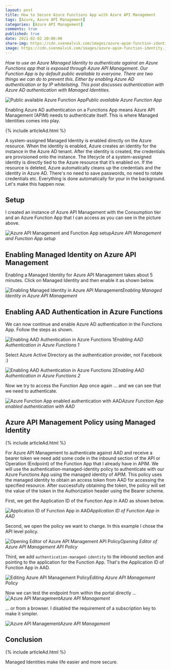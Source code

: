 ```yaml
---
layout: post
title: How to Secure Azure Functions App with Azure API Management
tags: [Azure, Azure API Management]
categories: [Azure API Management]
comments: true
published: true
date: 2021-02-02 20:00:00
share-img: https://cdn.svenmalvik.com/images/azure-apim-function-identity.jpg
image: https://cdn.svenmalvik.com/images/azure-apim-function-identity.jpg
---
```


*How to use an Azure Managed Identity to authenticate against an Azure Functions app that is exposed through Azure API Management. Our Function App is by default public available to everyone. There are two things we can do to prevent this. Either by enabling Azure AD authentication or by IP whitelisting. This post discusses authentication with Azure AD authentication with Managed Identities.*

![Public available Azure Function App](https://cdn.svenmalvik.com/images/azure-apim-function-identity-5.jpg)*Public available Azure Function App*

Enabling Azure AD authentication on a Functions App means Azure API Management (APIM) needs to authenticate itself. This is where Managed Identities comes into play.

{% include articleAd.html %}

A system-assigned Managed Identity is enabled directly on the Azure resource. When the identity is enabled, Azure creates an identity for the instance in the Azure AD tenant. After the identity is created, the credentials are provisioned onto the instance. The lifecycle of a system-assigned identity is directly tied to the Azure resource that it’s enabled on. If the resource is deleted, Azure automatically cleans up the credentials and the identity in Azure AD. There's no need to save passwords, no need to rotate credentials etc. Everything is done automatically for your in the background. Let's make this happen now.

## Setup

I created an instance of Azure API Management with the Consumption tier and an Azure Function App that I can access as you can see in the picture above.

![Azure API Management and Function App setup](https://cdn.svenmalvik.com/images/azure-apim-function-identity-0.jpg)*Azure API Management and Function App setup*

## Enabling Managed Identity on Azure API Management

Enabling a Managed Identity for Azure API Management takes about 5 minutes. Click on Managed Identity and then enable it as shown below.

![Enabling Managed Identity in Azure API Management](https://cdn.svenmalvik.com/images/azure-apim-function-identity-1.jpg)*Enabling Managed Identity in Azure API Management*

## Enabling AAD Authentication in Azure Functions

We can now continue and enable Azure AD authentication in the Functions App. Follow the steps as shown.

![Enabling AAD Authentication in Azure Functions 1](https://cdn.svenmalvik.com/images/azure-apim-function-identity-4.jpg)*Enabling AAD Authentication in Azure Functions 1*

Select Azure Active Directory as the authentication provider, not Facebook :)

![Enabling AAD Authentication in Azure Functions 2](https://cdn.svenmalvik.com/images/azure-apim-function-identity-3.jpg)*Enabling AAD Authentication in Azure Functions 2*

Now we try to access the Function App once again ... and we can see that we need to authenticate.

![Azure Function App enabled authentication with AAD](https://cdn.svenmalvik.com/images/azure-apim-function-identity-6.jpg)*Azure Function App enabled authentication with AAD*

## Azure API Management Policy using Managed Identity

{% include articleAd.html %}

For Azure API Management to authenticate against AAD and receive a bearer token we need add some code in the inbound section of the API or Operation (Endpoint) of the Function App that I already have in APIM. We will use the authentication-managed-identity policy to authenticate with our Azure Functions App using the managed identity of APIM. This policy uses the managed identity to obtain an access token from AAD for accessing the specified resource. After successfully obtaining the token, the policy will set the value of the token in the Authorization header using the Bearer scheme.

First, we get the Application ID of the Function App in AAD as shown below.

![Application ID of Function App in AAD](https://cdn.svenmalvik.com/images/azure-apim-function-identity-9.jpg)*Application ID of Function App in AAD*

Second, we open the policy we want to change. In this example I chose the API level policy.

![Opening Editor of Azure API Management API Policy](https://cdn.svenmalvik.com/images/azure-apim-function-identity-7.jpg)*Opening Editor of Azure API Management API Policy*

Third, we add `authentication-managed-identity` to the inbound section and pointing to the application for the Function App. That's the Application ID of Function App in AAD.

![Editing Azure API Management Policy](https://cdn.svenmalvik.com/images/azure-apim-function-identity-12.jpg)*Editing Azure API Management Policy*

Now we can test the endpoint from within the portal directly ...
![Azure API Management](https://cdn.svenmalvik.com/images/azure-apim-function-identity-11.jpg)*Azure API Management*

... or from a browser. I disabled the requirement of a subscription key to make it simpler.

![Azure API Management](https://cdn.svenmalvik.com/images/azure-apim-function-identity-10.jpg)*Azure API Management*

## Conclusion

{% include articleAd.html %}

Managed Identities make life easier and more secure.
